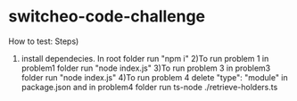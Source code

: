 # switcheo-code-challenge
How to test:
Steps)
1) install dependecies. In root folder run "npm i"
2)To run problem 1 in problem1 folder run "node index.js" 
3)To run problem 3 in problem3 folder run "node index.js"
4)To run problem 4 delete "type": "module" in package.json and in problem4 folder run ts-node ./retrieve-holders.ts
